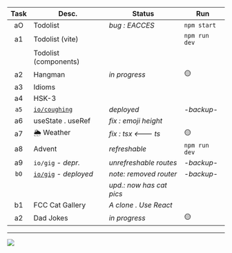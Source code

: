 | Task  | Desc.                   | Status                                 | Run            |
|:-----:|-------------------------|----------------------------------------|----------------|
| aO    | Todolist                | _bug : EACCES_                         | `npm start`
| a1    | Todolist (vite)         |                                        | `npm run dev`
|&#8203;| Todolist (components)   |                                        | 
| a2    | Hangman                 | _in progress_                          | :yellow_circle:
| a3    | Idioms                  |                                        | 
| a4    | HSK-3                   |                                        | 
| `a5`  | [`io/coughing`](https://nuoxoxo.github.io/coughing) | _deployed_ | _-backup-_
| a6    | useState . useRef       | _fix : emoji height_                   | 
| a7    | :sun_behind_rain_cloud: Weather |  _fix : tsx <--- ts_           | :yellow_circle:
| a8    | Advent                  | _refreshable_                          | `npm run dev` 
| a9    | `io/gig` _- depr._      | _unrefreshable routes_                 | _-backup-_
| `bO`  | [`io/gig`](https://nuoxoxo.github.io/gig) _- deployed_ | _note: removed router_ | _-backup-_
|       |                         | _upd.: now has cat pics_               |
| b1    | FCC Cat Gallery         | _A clone . Use React_                  | 
| a2    | Dad Jokes               | _in progress_                          | :yellow_circle:

---

![](https://i.imgur.com/Vi97P6T.jpg)
